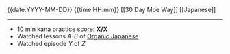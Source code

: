 {{date:YYYY-MM-DD}} {{time:HH:mm}}
[[30 Day Moe Way]] [[Japanese]]
___
* 10 min kana practice score: **X/X**
* Watched lessons *A-B* of [Organic Japanese](https://www.youtube.com/playlist?list=PLg9uYxuZf8x_A-vcqqyOFZu06WlhnypWj)
* Watched episode *Y* of *Z*